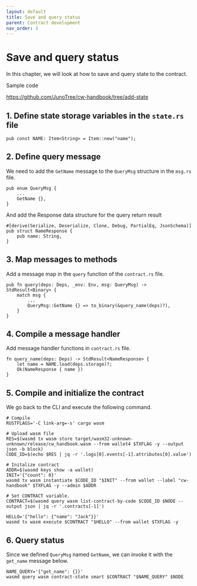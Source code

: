 ```yaml
---
layout: default
title: Save and query status
parent: Contract development
nav_order: 3
---
```


# Save and query status

In this chapter, we will look at how to save and query state to the contract.

Sample code

https://github.com/JunoTree/cw-handbook/tree/add-state


## 1. Define state storage variables in the `state.rs` file

```
pub const NAME: Item<String> = Item::new("name");
```

## 2. Define query message

We need to add the `GetName` message to the `QueryMsg` structure in the `msg.rs` file.

```
pub enum QueryMsg {
    ...
    GetName {},
}
```

And add the Response data structure for the query return result

```
#[derive(Serialize, Deserialize, Clone, Debug, PartialEq, JsonSchema)]
pub struct NameResponse {
    pub name: String,
}
```

## 3. Map messages to methods

Add a message map in the `query` function of the `contract.rs` file.

```
pub fn query(deps: Deps, _env: Env, msg: QueryMsg) -> StdResult<Binary> {
    match msg {
        ...
        QueryMsg::GetName {} => to_binary(&query_name(deps)?),
    }
}
```

## 4. Compile a message handler

Add message handler functions in `contract.rs` file.

```
fn query_name(deps: Deps) -> StdResult<NameResponse> {
    let name = NAME.load(deps.storage)?;
    Ok(NameResponse { name })
}
```

## 5. Compile and initialize the contract

We go back to the CLI and execute the following command.

```
# Compile
RUSTFLAGS='-C link-arg=-s' cargo wasm

# Upload wasm file
RES=$(wasmd tx wasm store target/wasm32-unknown-unknown/release/cw_handbook.wasm --from wallet4 $TXFLAG -y --output json -b block)
CODE_ID=$(echo $RES | jq -r '.logs[0].events[-1].attributes[0].value')

# Initalize contract
ADDR=$(wasmd keys show -a wallet)
INIT='{"count": 0}'
wasmd tx wasm instantiate $CODE_ID "$INIT" --from wallet --label "cw-handbook" $TXFLAG -y --admin $ADDR

# Set CONTRACT variable.
CONTRACT=$(wasmd query wasm list-contract-by-code $CODE_ID $NODE --output json | jq -r '.contracts[-1]')

HELLO='{"hello": {"name": "Jack"}}'
wasmd tx wasm execute $CONTRACT "$HELLO" --from wallet $TXFLAG -y
```

## 6. Query status

Since we defined `QueryMsg` named `GetName`, we can invoke it with the `get_name` message below.

```
NAME_QUERY='{"get_name": {}}'
wasmd query wasm contract-state smart $CONTRACT "$NAME_QUERY" $NODE
```

